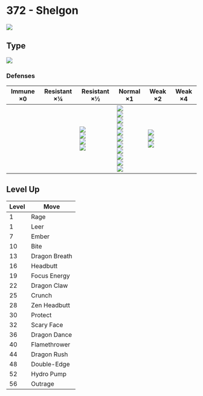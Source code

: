 # 372 - Shelgon
![][372]

## Type

![][dragon]

### Defenses

Immune ×0 | Resistant ×¼ | Resistant ×½                                                  | Normal ×1                                                                                                                                                                 | Weak ×2                                     | Weak ×4 | 
---       | ---          | ---                                                           | ---                                                                                                                                                                       | ---                                         | ---     | 
          |              | ![][fire]<br> ![][water]<br> ![][grass]<br> ![][electric]<br> | ![][normal]<br> ![][fighting]<br> ![][flying]<br> ![][poison]<br> ![][ground]<br> ![][rock]<br> ![][bug]<br> ![][ghost]<br> ![][steel]<br> ![][psychic]<br> ![][dark]<br> | ![][ice]<br> ![][dragon]<br> ![][fairy]<br> |         | 

## Level Up

Level | Move          | 
---   | ---           | 
1     | Rage          | 
1     | Leer          | 
7     | Ember         | 
10    | Bite          | 
13    | Dragon Breath | 
16    | Headbutt      | 
19    | Focus Energy  | 
22    | Dragon Claw   | 
25    | Crunch        | 
28    | Zen Headbutt  | 
30    | Protect       | 
32    | Scary Face    | 
36    | Dragon Dance  | 
40    | Flamethrower  | 
44    | Dragon Rush   | 
48    | Double-Edge   | 
52    | Hydro Pump    | 
56    | Outrage       | 

[372]: ../img/pokemon/372.png
[normal]: ../img/types/normal.png
[fire]: ../img/types/fire.png
[fighting]: ../img/types/fighting.png
[water]: ../img/types/water.png
[flying]: ../img/types/flying.png
[grass]: ../img/types/grass.png
[poison]: ../img/types/poison.png
[electric]: ../img/types/electric.png
[ground]: ../img/types/ground.png
[psychic]: ../img/types/psychic.png
[rock]: ../img/types/rock.png
[ice]: ../img/types/ice.png
[bug]: ../img/types/bug.png
[dragon]: ../img/types/dragon.png
[ghost]: ../img/types/ghost.png
[dark]: ../img/types/dark.png
[steel]: ../img/types/steel.png
[fairy]: ../img/types/fairy.png
